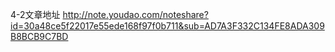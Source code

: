 4-2文章地址
http://note.youdao.com/noteshare?id=30a48ce5f22017e55ede168f97f0b711&sub=AD7A3F332C134FE8ADA309B8BCB9C7BD
